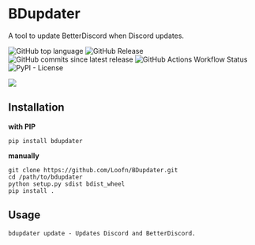 # BDupdater

A tool to update BetterDiscord when Discord updates.

![GitHub top language](https://img.shields.io/github/languages/top/Loofn/BDupdater)
 ![GitHub Release](https://img.shields.io/github/v/release/Loofn/BDupdater?include_prereleases) ![GitHub commits since latest release](https://img.shields.io/github/commits-since/Loofn/BDupdater/latest?include_prereleases)
 ![GitHub Actions Workflow Status](https://img.shields.io/github/actions/workflow/status/Loofn/BDupdater/python-publish.yml) ![PyPI - License](https://img.shields.io/pypi/l/BDupdater)


![](https://imgur.com/FhBoIgf.png)
## Installation
**with PIP**
```
pip install bdupdater
```

**manually**
```
git clone https://github.com/Loofn/BDupdater.git
cd /path/to/bdupdater
python setup.py sdist bdist_wheel
pip install .
```

## Usage
```
bdupdater update - Updates Discord and BetterDiscord.
```